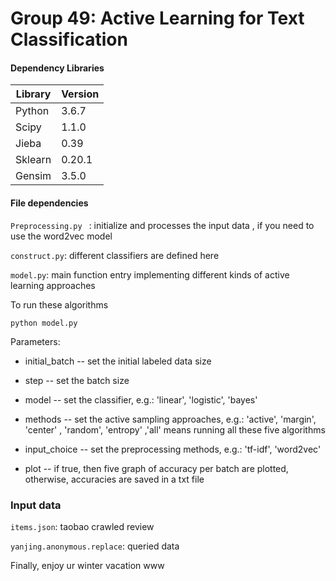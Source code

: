 # Group 49: Active Learning for Text Classification

#### Dependency Libraries

| Library | Version |
| ------- | ------- |
| Python  | 3.6.7   |
| Scipy   | 1.1.0   |
| Jieba   | 0.39    |
| Sklearn | 0.20.1  |
| Gensim  | 3.5.0   |



#### File dependencies

`Preprocessing.py ` : initialize and processes the input data , if you need to use the word2vec model

`construct.py`: different classifiers are defined here

`model.py`: main function entry implementing different kinds of active learning approaches

To run these algorithms

```
python model.py 
```



Parameters:

- initial_batch  --  set the initial labeled data size

- step		-- set the batch size
- model 	        -- set the classifier, e.g.: 'linear', 'logistic', 'bayes'
- methods        -- set the active sampling approaches, e.g.: 'active', 'margin', 'center' , 'random', 'entropy' ,'all' means running all these five algorithms
-  input_choice -- set the preprocessing methods, e.g.: 'tf-idf', 'word2vec' 
- plot                -- if true, then five graph of accuracy per batch are plotted, otherwise, accuracies are saved in a txt file

### Input data

`items.json`: taobao crawled review

`yanjing.anonymous.replace`: queried data




Finally, enjoy ur winter vacation www





